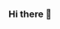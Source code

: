 ### Hi there 👋

<!--
**jeffreymeatcutter/jeffreymeatcutter** is a ✨ _special_ ✨ repository because its `README.md` (this file) appears on your GitHub profile.

Here are some ideas to get you started:

- 🔭 I’m currently working on beginning stages of learning about raspberry Pi's
- 🌱 I’m currently learning almost everything from scratch
- 👯 I’m looking to collaborate on C# programming language
- 🤔 I’m looking for help with learning to code
- 💬 Ask me about My 2 pittie mix dog girls and my favorite recipes
- 📫 How to reach me: jeffreymeatcutter@gmail.com
- 😄 Pronouns: He/Him
- ⚡ Fun fact: I like to play Destiny 2, I'm a total Warlock main
-->
